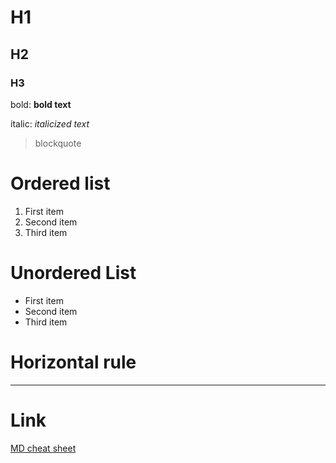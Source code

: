 # H1

## H2

### H3

bold: **bold text**

italic: *italicized text*

> blockquote

# Ordered list

1. First item
2. Second item
3. Third item

# Unordered List

- First item
- Second item
- Third item

# Horizontal rule

---

# Link

[MD cheat sheet](https://www.markdownguide.org/cheat-sheet/)
